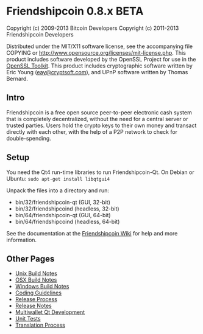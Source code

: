 Friendshipcoin 0.8.x BETA
====================

Copyright (c) 2009-2013 Bitcoin Developers
Copyright (c) 2011-2013 Friendshipcoin Developers

Distributed under the MIT/X11 software license, see the accompanying
file COPYING or http://www.opensource.org/licenses/mit-license.php.
This product includes software developed by the OpenSSL Project for use in the [OpenSSL Toolkit](http://www.openssl.org/). This product includes
cryptographic software written by Eric Young ([eay@cryptsoft.com](mailto:eay@cryptsoft.com)), and UPnP software written by Thomas Bernard.


Intro
---------------------
Friendshipcoin is a free open source peer-to-peer electronic cash system that is
completely decentralized, without the need for a central server or trusted
parties.  Users hold the crypto keys to their own money and transact directly
with each other, with the help of a P2P network to check for double-spending.


Setup
---------------------
You need the Qt4 run-time libraries to run Friendshipcoin-Qt. On Debian or Ubuntu:
	`sudo apt-get install libqtgui4`

Unpack the files into a directory and run:

- bin/32/friendshipcoin-qt (GUI, 32-bit)
- bin/32/friendshipcoind (headless, 32-bit)
- bin/64/friendshipcoin-qt (GUI, 64-bit)
- bin/64/friendshipcoind (headless, 64-bit)

See the documentation at the [Friendshipcoin Wiki](http://friendshipcoin.info)
for help and more information.


Other Pages
---------------------
- [Unix Build Notes](build-unix.md)
- [OSX Build Notes](build-osx.md)
- [Windows Build Notes](build-msw.md)
- [Coding Guidelines](coding.md)
- [Release Process](release-process.md)
- [Release Notes](release-notes.md)
- [Multiwallet Qt Development](multiwallet-qt.md)
- [Unit Tests](unit-tests.md)
- [Translation Process](translation_process.md)
